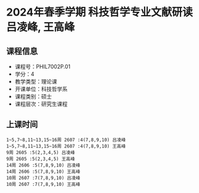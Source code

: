 # 2024年春季学期 科技哲学专业文献研读 吕凌峰, 王高峰






## 课程信息

- 课程号：PHIL7002P.01
- 学分：4
- 教学类型：理论课
- 开课单位：科技哲学系
- 课程类别：硕士
- 课程层次：研究生课程

## 上课时间

```
1~5,7~8,11~13,15~16周 2607 :4(7,8,9,10) 吕凌峰
1~5,7~8,11~13,15~16周 2607 :4(7,8,9,10) 王高峰
9周 2605 :5(2,3,4,5) 吕凌峰
9周 2605 :5(2,3,4,5) 王高峰
14周 2606 :5(7,8,9,10) 吕凌峰
14周 2606 :5(7,8,9,10) 王高峰
10周 2607 :7(7,8,9,10) 吕凌峰
10周 2607 :7(7,8,9,10) 王高峰
```

